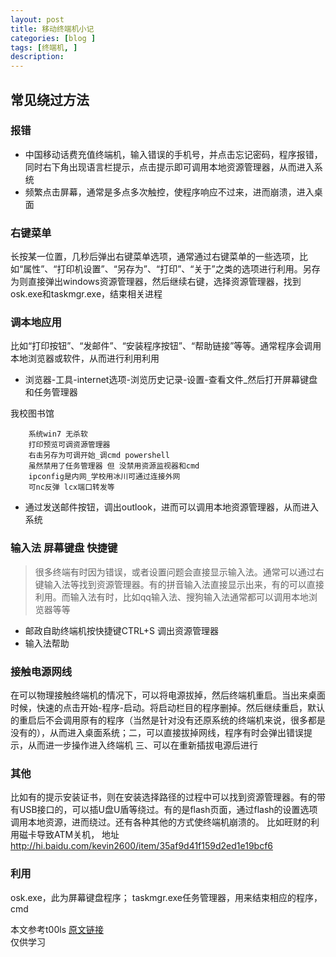 ```yaml
---
layout: post
title: 移动终端机小记
categories: [blog ]
tags: [终端机, ]
description: 
---
```

## 常见绕过方法
### 报错
* 中国移动话费充值终端机，输入错误的手机号，并点击忘记密码，程序报错，同时右下角出现语言栏提示，点击提示即可调用本地资源管理器，从而进入系统
* 频繁点击屏幕，通常是多点多次触控，使程序响应不过来，进而崩溃，进入桌面

### 右键菜单
长按某一位置，几秒后弹出右键菜单选项，通常通过右键菜单的一些选项，比如“属性”、“打印机设置”、“另存为”、“打印”、“关于”之类的选项进行利用。另存为则直接弹出windows资源管理器，然后继续右键，选择资源管理器，找到osk.exe和taskmgr.exe，结束相关进程

### 调本地应用
比如“打印按钮”、“发邮件”、“安装程序按钮”、“帮助链接”等等。通常程序会调用本地浏览器或软件，从而进行利用利用  

* 浏览器-工具-internet选项-浏览历史记录-设置-查看文件_然后打开屏幕键盘和任务管理器  

我校图书馆  
		
		系统win7 无杀软
		打印预览可调资源管理器  
    	右击另存为可调开始_调cmd powershell  
		虽然禁用了任务管理器 但 没禁用资源监视器和cmd
		ipconfig是内网_学校用冰川可通过连接外网
		可nc反弹 lcx端口转发等
   
* 通过发送邮件按钮，调出outlook，进而可以调用本地资源管理器，从而进入系统

### 输入法 屏幕键盘 快捷键
> 很多终端有时因为错误，或者设置问题会直接显示输入法。通常可以通过右键输入法等找到资源管理器。有的拼音输入法直接显示出来，有的可以直接利用。而输入法有时，比如qq输入法、搜狗输入法通常都可以调用本地浏览器等等 

* 邮政自助终端机按快捷键CTRL+S 调出资源管理器
* 输入法帮助

### 接触电源网线
在可以物理接触终端机的情况下，可以将电源拔掉，然后终端机重启。当出来桌面时候，快速的点击开始-程序-启动。将启动栏目的程序删掉。然后继续重启，默认的重启后不会调用原有的程序（当然是针对没有还原系统的终端机来说，很多都是没有的），从而进入桌面系统；二，可以直接拔掉网线，程序有时会弹出错误提示，从而进一步操作进入终端机 三、可以在重新插拔电源后进行

### 其他
比如有的提示安装证书，则在安装选择路径的过程中可以找到资源管理器。有的带有USB接口的，可以插U盘U盾等绕过。有的是flash页面，通过flash的设置选项调用本地资源，进而绕过。还有各种其他的方式使终端机崩溃的。 比如旺财的利用磁卡导致ATM关机， 地址 http://hi.baidu.com/kevin2600/item/35af9d41f159d2ed1e19bcf6

### 利用
osk.exe，此为屏幕键盘程序； taskmgr.exe任务管理器，用来结束相应的程序，cmd

本文参考t00ls
[原文链接](!http://mp.weixin.qq.com/s/hKuhz6SZ7tXEHUqla1PsIQ)  
仅供学习